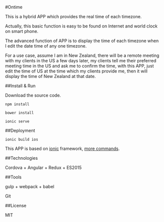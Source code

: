 #Ontime

This is a hybrid APP which provides the real time of each timezone. 

Actually, this basic function is easy to be found on Internet and world clock on smart phone. 

The advanced function of APP is to display the time of each timezone when I edit the date time of any one timezone. 

For a use case, assume I am in New Zealand, there will be a remote meeting with my clients in the US a few days later, my clients tell me their preferred meeting time in the US and ask me to confirm the time, with this APP, just edit the time of US at the time which my clients provide me, then it will display the time of New Zealand at that date.

##Install & Run

Download the source code.

```
npm install

bower install

ionic serve
```

##Deployment

```
ionic build ios
```

This APP is based on [ionic](https://github.com/driftyco/ionic) framework, [more commands](http://ionicframework.com/docs/cli/run.html).

##Technologies

Cordova + Angular + Redux + ES2015

##Tools

gulp + webpack + babel

Git

##License

MIT